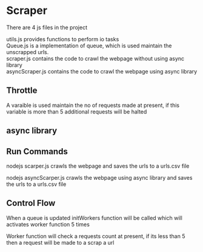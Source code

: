 # Scraper  
There are 4 js files in the project  

utils.js provides functions to perform io tasks  
Queue.js is a implementation of queue, which is used maintain the unscrapped urls.  
scraper.js contains the code to crawl the webpage without using async library  
asyncScraper.js contains the code to crawl the webpage using async library  

## Throttle  
A varaible is used maintain the no of requests made at present, if this variable is more than 5 additional requests will be halted  


## async library  


## Run Commands

nodejs scarper.js crawls the webpage and saves the urls to a urls.csv file 

nodejs asyncScarper.js crawls the webpage using async library and saves the urls to a urls.csv file 

## Control Flow

When a queue is updated initWorkers function will be called which will activates worker function 5 times  

Worker function will check a requests count at present, if its less than 5 then a request will be made to a scrap a url  

 


